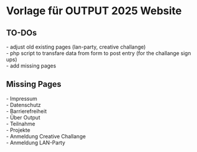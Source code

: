 <h1>Vorlage für OUTPUT 2025 Website</h1>

<h2>TO-DOs</h2>
- adjust old existing pages (lan-party, creative challange)<br>
- php script to transfare data from form to post entry (for the challange sign ups)<br>
- add missing pages

<h2>Missing Pages</h2>
- Impressum<br>
- Datenschutz<br>
- Barrierefreiheit<br>
- Über Output<br>
- Teilnahme<br>
- Projekte<br>
- Anmeldung Creative Challange<br>
- Anmeldung LAN-Party<br>
